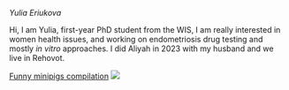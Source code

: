 
*Yulia Eriukova*

Hi, I am Yulia, first-year PhD student from the WIS, I am really interested in women health issues, and working on endometriosis drug testing and mostly _in vitro_ approaches. I did Aliyah in 2023 with my husband and we live in Rehovot. 


[Funny minipigs compilation](https://youtu.be/AvuG2oWhdKQ?si=tIh8XwHf-24uAde9&t=13)
![](https://www.sunnyskyz.com/uploads/2018/04/10y5p-tiny-piglet.jpg)




